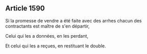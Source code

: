 Article 1590
----
Si la promesse de vendre a été faite avec des arrhes chacun des contractants est
maître de s'en départir,

Celui qui les a données, en les perdant,

Et celui qui les a reçues, en restituant le double.
